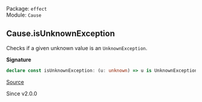 Package: `effect`<br />
Module: `Cause`<br />

## Cause.isUnknownException

Checks if a given unknown value is an `UnknownException`.

**Signature**

```ts
declare const isUnknownException: (u: unknown) => u is UnknownException
```

[Source](https://github.com/Effect-TS/effect/tree/main/packages/effect/src/Cause.ts#L1468)

Since v2.0.0